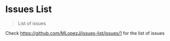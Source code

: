 # Issues List
> List of issues

Check https://github.com/MLopezJ/issues-list/issues/1 for the list of issues
